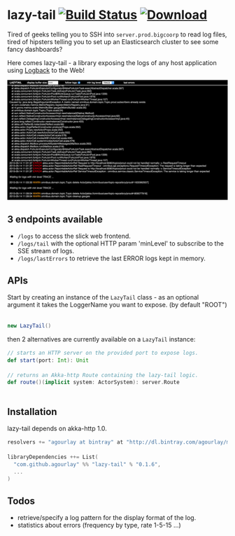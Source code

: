 lazy-tail [![Build Status](https://travis-ci.org/agourlay/lazy-tail.png?branch=master)](https://travis-ci.org/agourlay/lazy-tail) [ ![Download](https://api.bintray.com/packages/agourlay/maven/lazy-tail/images/download.svg) ](https://bintray.com/agourlay/maven/lazy-tail/_latestVersion)
=========

Tired of geeks telling you to SSH into ```server.prod.bigcoorp``` to read log files, tired of hipsters telling you to set up an Elasticsearch cluster to see some fancy dashboards?

Here comes lazy-tail - a library exposing the logs of any host application using [Logback](http://logback.qos.ch/) to the Web!

![alt text](./lazy-tail-picture.png "Capture")

## 3 endpoints available

- `/logs` to access the slick web frontend.
- `/logs/tail` with the optional HTTP param 'minLevel' to subscribe to the SSE stream of logs.
- `/logs/lastErrors` to retrieve the last ERROR logs kept in memory.

## APIs

Start by creating an instance of the ```LazyTail``` class - as an optional argument it takes the LoggerName you want to expose. (by default "ROOT")

```scala

new LazyTail()
```

then 2 alternatives are currently available on a ```LazyTail``` instance:

```scala
// starts an HTTP server on the provided port to expose logs.
def start(port: Int): Unit 

// returns an Akka-http Route containing the lazy-tail logic.
def route()(implicit system: ActorSystem): server.Route
 
```

## Installation

lazy-tail depends on akka-http 1.0.

``` scala
resolvers += "agourlay at bintray" at "http://dl.bintray.com/agourlay/maven"

libraryDependencies ++= List(
  "com.github.agourlay" %% "lazy-tail" % "0.1.6",
  ...
)
```

## Todos

- retrieve/specify a log pattern for the display format of the log.
- statistics about errors (frequency by type, rate 1-5-15 ...)
